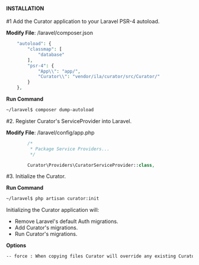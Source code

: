 #### INSTALLATION

#1 Add the Curator application to your Laravel PSR-4 autoload.

**Modify File**: /laravel/composer.json

```php
    "autoload": {
        "classmap": [
            "database"
        ],
        "psr-4": {
            "App\\": "app/",
            "Curator\\": "vendor/ila/curator/src/Curator/"
        }
    },
```

**Run Command**

```sh
~/laravel$ composer dump-autoload
```

#2. Register Curator's ServiceProvider into Laravel.

**Modify File**: /laravel/config/app.php

```php
        /*
         * Package Service Providers...
         */

        Curator\Providers\CuratorServiceProvider::class,
```

#3. Initialize the Curator.

**Run Command**

```sh
~/laravel$ php artisan curator:init
```

Initializing the Curator application will:
- Remove Laravel's default Auth migrations.
- Add Curator's migrations.
- Run Curator's migrations.

**Options**

```sh
-- force : When copying files Curator will override any existing Curator files.
```
